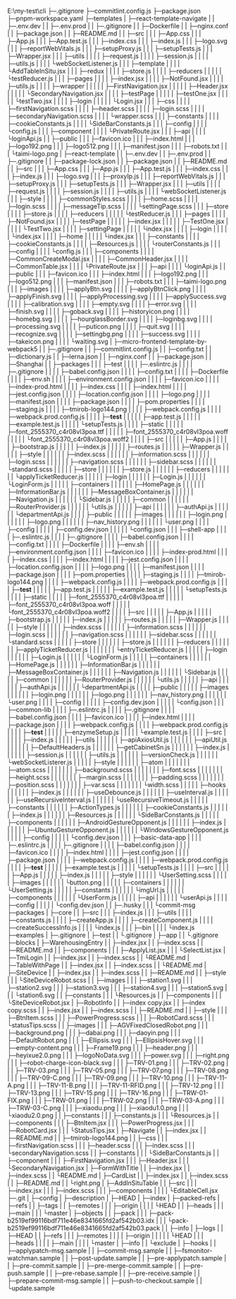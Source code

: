 E:\my-test\cli
├─.gitignore
├─commitlint.config.js
├─package.json
├─pnpm-workspace.yaml
├─templates
|     ├─react-template-navigate
|     |            ├─.env.dev
|     |            ├─.env.prod
|     |            ├─.gitignore
|     |            ├─Dockerfile
|     |            ├─nginx.conf
|     |            ├─package.json
|     |            ├─README.md
|     |            ├─src
|     |            |  ├─App.css
|     |            |  ├─App.js
|     |            |  ├─App.test.js
|     |            |  ├─index.css
|     |            |  ├─index.js
|     |            |  ├─logo.svg
|     |            |  ├─reportWebVitals.js
|     |            |  ├─setupProxy.js
|     |            |  ├─setupTests.js
|     |            |  ├─Wrapper.jsx
|     |            |  ├─utils
|     |            |  |   ├─request.js
|     |            |  |   ├─session.js
|     |            |  |   ├─utils.js
|     |            |  |   └webSocketListener.js
|     |            |  ├─template
|     |            |  |    └AddTableInSitu.jsx
|     |            |  ├─redux
|     |            |  |   ├─store.js
|     |            |  |   ├─reducers
|     |            |  |   |    └testReducer.js
|     |            |  ├─pages
|     |            |  |   ├─index.jsx
|     |            |  |   ├─NotFound.jsx
|     |            |  |   ├─utils.js
|     |            |  |   ├─wrapper
|     |            |  |   |    ├─FirstNavigation.jsx
|     |            |  |   |    ├─Header.jsx
|     |            |  |   |    └SecondaryNavigation.jsx
|     |            |  |   ├─testPage
|     |            |  |   |    ├─testOne.jsx
|     |            |  |   |    └testTwo.jsx
|     |            |  |   ├─login
|     |            |  |   |   └Login.jsx
|     |            |  ├─css
|     |            |  |  ├─firstNavigation.scss
|     |            |  |  ├─header.scss
|     |            |  |  ├─login.scss
|     |            |  |  ├─secondaryNavigation.scss
|     |            |  |  └wrapper.scss
|     |            |  ├─constants
|     |            |  |     ├─cookieConstants.js
|     |            |  |     └SideBarConstants.js
|     |            |  ├─config
|     |            |  |   └config.js
|     |            |  ├─component
|     |            |  |     └PrivateRoute.jsx
|     |            |  ├─api
|     |            |  |  └loginApi.js
|     |            ├─public
|     |            |   ├─favicon.ico
|     |            |   ├─index.html
|     |            |   ├─logo192.png
|     |            |   ├─logo512.png
|     |            |   ├─manifest.json
|     |            |   ├─robots.txt
|     |            |   └taimi-logo.png
|     ├─react-template
|     |       ├─.env.dev
|     |       ├─.env.prod
|     |       ├─.gitignore
|     |       ├─package-lock.json
|     |       ├─package.json
|     |       ├─README.md
|     |       ├─src
|     |       |  ├─App.css
|     |       |  ├─App.js
|     |       |  ├─App.test.js
|     |       |  ├─index.css
|     |       |  ├─index.js
|     |       |  ├─logo.svg
|     |       |  ├─proxyIp.js
|     |       |  ├─reportWebVitals.js
|     |       |  ├─setupProxy.js
|     |       |  ├─setupTests.js
|     |       |  ├─Wrapper.jsx
|     |       |  ├─utils
|     |       |  |   ├─request.js
|     |       |  |   ├─session.js
|     |       |  |   ├─utils.js
|     |       |  |   └webSocketListener.js
|     |       |  ├─style
|     |       |  |   ├─commonStyles.scss
|     |       |  |   ├─home.scss
|     |       |  |   ├─login.scss
|     |       |  |   ├─messageTip.scss
|     |       |  |   └settingPage.scss
|     |       |  ├─store
|     |       |  |   ├─store.js
|     |       |  |   ├─reducers
|     |       |  |   |    └testReducer.js
|     |       |  ├─pages
|     |       |  |   ├─NotFound.jsx
|     |       |  |   ├─testPage
|     |       |  |   |    ├─index.jsx
|     |       |  |   |    ├─TestOne.jsx
|     |       |  |   |    └TestTwo.jsx
|     |       |  |   ├─settingPage
|     |       |  |   |      └index.jsx
|     |       |  |   ├─login
|     |       |  |   |   └index.jsx
|     |       |  |   ├─home
|     |       |  |   |  └index.jsx
|     |       |  ├─constants
|     |       |  |     ├─cookieConstants.js
|     |       |  |     ├─Resources.js
|     |       |  |     └routerConstants.js
|     |       |  ├─config
|     |       |  |   └config.js
|     |       |  ├─components
|     |       |  |     ├─CommonCreateModal.jsx
|     |       |  |     ├─CommonHeader.jsx
|     |       |  |     ├─CommonTable.jsx
|     |       |  |     └PrivateRoute.jsx
|     |       |  ├─api
|     |       |  |  └loginApi.js
|     |       ├─public
|     |       |   ├─favicon.ico
|     |       |   ├─index.html
|     |       |   ├─logo192.png
|     |       |   ├─logo512.png
|     |       |   ├─manifest.json
|     |       |   ├─robots.txt
|     |       |   ├─taimi-logo.png
|     |       |   ├─images
|     |       |   |   ├─applyBtn.svg
|     |       |   |   ├─applyBtnClick.png
|     |       |   |   ├─applyFinish.svg
|     |       |   |   ├─applyProcessing.svg
|     |       |   |   ├─applySuccess.svg
|     |       |   |   ├─calibration.svg
|     |       |   |   ├─empty.svg
|     |       |   |   ├─error.svg
|     |       |   |   ├─finish.svg
|     |       |   |   ├─goback.svg
|     |       |   |   ├─historyicon.png
|     |       |   |   ├─homebg.svg
|     |       |   |   ├─hourglassBorder.svg
|     |       |   |   ├─loginbg.svg
|     |       |   |   ├─processing.svg
|     |       |   |   ├─puticon.png
|     |       |   |   ├─quit.svg
|     |       |   |   ├─recognize.svg
|     |       |   |   ├─settingbg.png
|     |       |   |   ├─success.svg
|     |       |   |   ├─takeicon.png
|     |       |   |   └waiting.svg
|     ├─micro-frontend-template-by-webpack5
|     |                  ├─.gitignore
|     |                  ├─commitlint.config.js
|     |                  ├─config.txt
|     |                  ├─dictionary.js
|     |                  ├─lerna.json
|     |                  ├─nginx.conf
|     |                  ├─package.json
|     |                  ├─Shanghai
|     |                  ├─packages
|     |                  |    ├─test
|     |                  |    |  ├─.eslintrc.js
|     |                  |    |  ├─.gitignore
|     |                  |    |  ├─babel.config.json
|     |                  |    |  ├─config.txt
|     |                  |    |  ├─Dockerfile
|     |                  |    |  ├─env.sh
|     |                  |    |  ├─environment.config.json
|     |                  |    |  ├─favicon.ico
|     |                  |    |  ├─index-prod.html
|     |                  |    |  ├─index.css
|     |                  |    |  ├─index.html
|     |                  |    |  ├─jest.config.json
|     |                  |    |  ├─location.config.json
|     |                  |    |  ├─logo.png
|     |                  |    |  ├─manifest.json
|     |                  |    |  ├─package.json
|     |                  |    |  ├─pom.properties
|     |                  |    |  ├─staging.js
|     |                  |    |  ├─tmirob-logo144.png
|     |                  |    |  ├─webpack.config.js
|     |                  |    |  ├─webpack.prod.config.js
|     |                  |    |  ├─__test__
|     |                  |    |  |    ├─app.test.js
|     |                  |    |  |    ├─example.test.js
|     |                  |    |  |    └setupTests.js
|     |                  |    |  ├─static
|     |                  |    |  |   ├─font_2555370_c4r08vl3poa.ttf
|     |                  |    |  |   ├─font_2555370_c4r08vl3poa.woff
|     |                  |    |  |   └font_2555370_c4r08vl3poa.woff2
|     |                  |    |  ├─src
|     |                  |    |  |  ├─App.js
|     |                  |    |  |  ├─bootstrap.js
|     |                  |    |  |  ├─index.js
|     |                  |    |  |  ├─routes.js
|     |                  |    |  |  ├─Wrapper.js
|     |                  |    |  |  ├─style
|     |                  |    |  |  |   ├─index.scss
|     |                  |    |  |  |   ├─information.scss
|     |                  |    |  |  |   ├─login.scss
|     |                  |    |  |  |   ├─navigation.scss
|     |                  |    |  |  |   ├─sidebar.scss
|     |                  |    |  |  |   └standard.scss
|     |                  |    |  |  ├─store
|     |                  |    |  |  |   ├─store.js
|     |                  |    |  |  |   ├─reducers
|     |                  |    |  |  |   |    └applyTicketReducer.js
|     |                  |    |  |  ├─login
|     |                  |    |  |  |   ├─Login.js
|     |                  |    |  |  |   └LoginForm.js
|     |                  |    |  |  ├─containers
|     |                  |    |  |  |     ├─HomePage.js
|     |                  |    |  |  |     ├─InformationBar.js
|     |                  |    |  |  |     ├─MessageBoxContainer.js
|     |                  |    |  |  |     ├─Navigation.js
|     |                  |    |  |  |     └Sidebar.js
|     |                  |    |  |  ├─common
|     |                  |    |  |  |   ├─RouterProvider.js
|     |                  |    |  |  |   └utils.js
|     |                  |    |  |  ├─api
|     |                  |    |  |  |  ├─authApi.js
|     |                  |    |  |  |  └departmentApi.js
|     |                  |    |  ├─public
|     |                  |    |  |   ├─images
|     |                  |    |  |   |   ├─login.png
|     |                  |    |  |   |   ├─logo.png
|     |                  |    |  |   |   ├─nav_history.png
|     |                  |    |  |   |   └user.png
|     |                  |    |  ├─config
|     |                  |    |  |   ├─config.dev.json
|     |                  |    |  |   └config.json
|     |                  |    ├─shell-app
|     |                  |    |     ├─.eslintrc.js
|     |                  |    |     ├─.gitignore
|     |                  |    |     ├─babel.config.json
|     |                  |    |     ├─config.txt
|     |                  |    |     ├─Dockerfile
|     |                  |    |     ├─env.sh
|     |                  |    |     ├─environment.config.json
|     |                  |    |     ├─favicon.ico
|     |                  |    |     ├─index-prod.html
|     |                  |    |     ├─index.css
|     |                  |    |     ├─index.html
|     |                  |    |     ├─jest.config.json
|     |                  |    |     ├─location.config.json
|     |                  |    |     ├─logo.png
|     |                  |    |     ├─manifest.json
|     |                  |    |     ├─package.json
|     |                  |    |     ├─pom.properties
|     |                  |    |     ├─staging.js
|     |                  |    |     ├─tmirob-logo144.png
|     |                  |    |     ├─webpack.config.js
|     |                  |    |     ├─webpack.prod.config.js
|     |                  |    |     ├─__test__
|     |                  |    |     |    ├─app.test.js
|     |                  |    |     |    ├─example.test.js
|     |                  |    |     |    └setupTests.js
|     |                  |    |     ├─static
|     |                  |    |     |   ├─font_2555370_c4r08vl3poa.ttf
|     |                  |    |     |   ├─font_2555370_c4r08vl3poa.woff
|     |                  |    |     |   └font_2555370_c4r08vl3poa.woff2
|     |                  |    |     ├─src
|     |                  |    |     |  ├─App.js
|     |                  |    |     |  ├─bootstrap.js
|     |                  |    |     |  ├─index.js
|     |                  |    |     |  ├─routes.js
|     |                  |    |     |  ├─Wrapper.js
|     |                  |    |     |  ├─style
|     |                  |    |     |  |   ├─index.scss
|     |                  |    |     |  |   ├─information.scss
|     |                  |    |     |  |   ├─login.scss
|     |                  |    |     |  |   ├─navigation.scss
|     |                  |    |     |  |   ├─sidebar.scss
|     |                  |    |     |  |   └standard.scss
|     |                  |    |     |  ├─store
|     |                  |    |     |  |   ├─store.js
|     |                  |    |     |  |   ├─reducers
|     |                  |    |     |  |   |    ├─applyTicketReducer.js
|     |                  |    |     |  |   |    └entryTicketReducer.js
|     |                  |    |     |  ├─login
|     |                  |    |     |  |   ├─Login.js
|     |                  |    |     |  |   └LoginForm.js
|     |                  |    |     |  ├─containers
|     |                  |    |     |  |     ├─HomePage.js
|     |                  |    |     |  |     ├─InformationBar.js
|     |                  |    |     |  |     ├─MessageBoxContainer.js
|     |                  |    |     |  |     ├─Navigation.js
|     |                  |    |     |  |     └Sidebar.js
|     |                  |    |     |  ├─common
|     |                  |    |     |  |   ├─RouterProvider.js
|     |                  |    |     |  |   └utils.js
|     |                  |    |     |  ├─api
|     |                  |    |     |  |  ├─authApi.js
|     |                  |    |     |  |  └departmentApi.js
|     |                  |    |     ├─public
|     |                  |    |     |   ├─images
|     |                  |    |     |   |   ├─login.png
|     |                  |    |     |   |   ├─logo.png
|     |                  |    |     |   |   ├─nav_history.png
|     |                  |    |     |   |   └user.png
|     |                  |    |     ├─config
|     |                  |    |     |   ├─config.dev.json
|     |                  |    |     |   └config.json
|     |                  |    ├─common-lib
|     |                  |    |     ├─.eslintrc.js
|     |                  |    |     ├─.gitignore
|     |                  |    |     ├─babel.config.json
|     |                  |    |     ├─favicon.ico
|     |                  |    |     ├─index.html
|     |                  |    |     ├─package.json
|     |                  |    |     ├─webpack.config.js
|     |                  |    |     ├─webpack.prod.config.js
|     |                  |    |     ├─__test__
|     |                  |    |     |    ├─enzymeSetup.js
|     |                  |    |     |    └example.test.js
|     |                  |    |     ├─src
|     |                  |    |     |  ├─index.js
|     |                  |    |     |  ├─utils
|     |                  |    |     |  |   ├─apiAxiosUtil.js
|     |                  |    |     |  |   ├─apiUtil.js
|     |                  |    |     |  |   ├─DefaultHeaders.js
|     |                  |    |     |  |   ├─getCabinetSn.js
|     |                  |    |     |  |   ├─index.js
|     |                  |    |     |  |   ├─session.js
|     |                  |    |     |  |   ├─utils.js
|     |                  |    |     |  |   ├─versionCheck.js
|     |                  |    |     |  |   └webSocketListerer.js
|     |                  |    |     |  ├─style
|     |                  |    |     |  |   ├─atom
|     |                  |    |     |  |   |  ├─atom.scss
|     |                  |    |     |  |   |  ├─background.scss
|     |                  |    |     |  |   |  ├─font.scss
|     |                  |    |     |  |   |  ├─height.scss
|     |                  |    |     |  |   |  ├─margin.scss
|     |                  |    |     |  |   |  ├─padding.scss
|     |                  |    |     |  |   |  ├─position.scss
|     |                  |    |     |  |   |  ├─var.scss
|     |                  |    |     |  |   |  └width.scss
|     |                  |    |     |  ├─hooks
|     |                  |    |     |  |   ├─index.js
|     |                  |    |     |  |   ├─useDebounce.js
|     |                  |    |     |  |   ├─useInterval.js
|     |                  |    |     |  |   ├─useRecursiveInterval.js
|     |                  |    |     |  |   └useRecursiveTimeout.js
|     |                  |    |     |  ├─constants
|     |                  |    |     |  |     ├─ActionTypes.js
|     |                  |    |     |  |     ├─cookieConstants.js
|     |                  |    |     |  |     ├─index.js
|     |                  |    |     |  |     ├─Resources.js
|     |                  |    |     |  |     └SideBarConstants.js
|     |                  |    |     |  ├─components
|     |                  |    |     |  |     ├─AndroidGestureOpponent.js
|     |                  |    |     |  |     ├─index.js
|     |                  |    |     |  |     ├─UbuntuGestureOpponent.js
|     |                  |    |     |  |     └WindowsGestureOpponent.js
|     |                  |    |     ├─config
|     |                  |    |     |   └config.dev.json
|     |                  |    ├─basic-data-app
|     |                  |    |       ├─.eslintrc.js
|     |                  |    |       ├─.gitignore
|     |                  |    |       ├─babel.config.json
|     |                  |    |       ├─favicon.ico
|     |                  |    |       ├─index.html
|     |                  |    |       ├─jest.config.json
|     |                  |    |       ├─package.json
|     |                  |    |       ├─webpack.config.js
|     |                  |    |       ├─webpack.prod.config.js
|     |                  |    |       ├─__test__
|     |                  |    |       |    ├─example.test.js
|     |                  |    |       |    └setupTests.js
|     |                  |    |       ├─src
|     |                  |    |       |  ├─App.js
|     |                  |    |       |  ├─index.js
|     |                  |    |       |  ├─style
|     |                  |    |       |  |   └UserSetting.scss
|     |                  |    |       |  ├─images
|     |                  |    |       |  |   └button.png
|     |                  |    |       |  ├─containers
|     |                  |    |       |  |     └UserSetting.js
|     |                  |    |       |  ├─constants
|     |                  |    |       |  |     └imgUrl.js
|     |                  |    |       |  ├─components
|     |                  |    |       |  |     └UserForm.js
|     |                  |    |       |  ├─api
|     |                  |    |       |  |  └userApi.js
|     |                  |    |       ├─config
|     |                  |    |       |   └config.dev.json
|     |                  ├─.husky
|     |                  |   └commit-msg
├─packages
|    ├─core
|    |  ├─src
|    |  |  ├─index.js
|    |  |  ├─utils
|    |  |  |   ├─constants.js
|    |  |  |   ├─createApp.js
|    |  |  |   ├─createComponent.js
|    |  |  |   ├─createSuccessInfo.js
|    |  |  |   └index.js
|    |  |  ├─bin
|    |  |  |  └index.js
├─examples
|    ├─.gitignore
|    ├─test
|    |  └.gitignore
|    ├─app
|    |  └.gitignore
├─blocks
|   ├─WarehousingEntry
|   |        ├─index.jsx
|   |        ├─index.scss
|   |        ├─README.md
|   |        ├─components
|   |        |     ├─ApplyList.jsx
|   |        |     └SelectList.jsx
|   ├─TmiLogin
|   |    ├─index.jsx
|   |    ├─index.scss
|   |    └README.md
|   ├─TableWithPage
|   |       ├─index.jsx
|   |       ├─index.scss
|   |       └README.md
|   ├─SiteDevice
|   |     ├─index.jsx
|   |     ├─index.scss
|   |     ├─README.md
|   |     ├─style
|   |     |   └SiteDeviceRobot.scss
|   |     ├─images
|   |     |   ├─station1.svg
|   |     |   ├─station2.svg
|   |     |   ├─station3.svg
|   |     |   ├─station4.svg
|   |     |   ├─station5.svg
|   |     |   └station6.svg
|   |     ├─constants
|   |     |     └Resources.js
|   |     ├─components
|   |     |     └SiteDeviceRobot.jsx
|   ├─RobotInfo
|   |     ├─index copy.jsx
|   |     ├─index copy.scss
|   |     ├─index.jsx
|   |     ├─index.scss
|   |     ├─README.md
|   |     ├─style
|   |     |   ├─BtnItem.scss
|   |     |   ├─PowerProgress.scss
|   |     |   ├─RobotCard.scss
|   |     |   └statusTips.scss
|   |     ├─images
|   |     |   ├─AGVFixedClosedRobot.png
|   |     |   ├─background.png
|   |     |   ├─dabai.png
|   |     |   ├─daoyin.png
|   |     |   ├─DefaultRobot.png
|   |     |   ├─Ellipsis.svg
|   |     |   ├─EllipsisHover.svg
|   |     |   ├─empty-content.png
|   |     |   ├─Frame19.png
|   |     |   ├─header.png
|   |     |   ├─heyixue2.0.png
|   |     |   ├─logoNoData.svg
|   |     |   ├─power.svg
|   |     |   ├─right.png
|   |     |   ├─robot-charge-icon-black.svg
|   |     |   ├─TRV-01.png
|   |     |   ├─TRV-02.png
|   |     |   ├─TRV-03.png
|   |     |   ├─TRV-05.png
|   |     |   ├─TRV-07.png
|   |     |   ├─TRV-08.png
|   |     |   ├─TRV-09-C.png
|   |     |   ├─TRV-09.png
|   |     |   ├─TRV-10.png
|   |     |   ├─TRV-11-A.png
|   |     |   ├─TRV-11-B.png
|   |     |   ├─TRV-11-RFID.png
|   |     |   ├─TRV-12.png
|   |     |   ├─TRV-13.png
|   |     |   ├─TRV-15.png
|   |     |   ├─TRV-16.png
|   |     |   ├─TRW-01-FIX.png
|   |     |   ├─TRW-01.png
|   |     |   ├─TRW-02.png
|   |     |   ├─TRW-03-A.png
|   |     |   ├─TRW-03-C.png
|   |     |   ├─xiaodu.png
|   |     |   ├─xiaodu1.0.png
|   |     |   └xiaodu2.0.png
|   |     ├─constants
|   |     |     ├─constants.js
|   |     |     └Resources.js
|   |     ├─components
|   |     |     ├─BtnItem.jsx
|   |     |     ├─PowerProgress.jsx
|   |     |     ├─RobotCard.jsx
|   |     |     └StatusTips.jsx
|   ├─Navigate
|   |    ├─index.jsx
|   |    ├─README.md
|   |    ├─tmirob-logo144.png
|   |    ├─css
|   |    |  ├─firstNavigation.scss
|   |    |  ├─header.scss
|   |    |  ├─index.scss
|   |    |  └secondaryNavigation.scss
|   |    ├─constants
|   |    |     └SideBarConstants.js
|   |    ├─component
|   |    |     ├─FirstNavigation.jsx
|   |    |     ├─Header.jsx
|   |    |     └SecondaryNavigation.jsx
|   ├─FormWithTitle
|   |       ├─index.jsx
|   |       ├─index.scss
|   |       └README.md
|   ├─CardList
|   |    ├─index.jsx
|   |    ├─index.scss
|   |    ├─README.md
|   |    └right.png
|   ├─AddInSituTable
|   |       ├─src
|   |       |  ├─index.jsx
|   |       |  ├─index.scss
|   |       |  ├─components
|   |       |  |     └EditableCell.jsx
├─.git
|  ├─config
|  ├─description
|  ├─HEAD
|  ├─index
|  ├─packed-refs
|  ├─refs
|  |  ├─tags
|  |  ├─remotes
|  |  |    ├─origin
|  |  |    |   └HEAD
|  |  ├─heads
|  |  |   ├─main
|  |  |   └master
|  ├─objects
|  |    ├─pack
|  |    |  ├─pack-b2519ef99116bdf711e46e8341665fd2af542b03.idx
|  |    |  └pack-b2519ef99116bdf711e46e8341665fd2af542b03.pack
|  |    ├─info
|  ├─logs
|  |  ├─HEAD
|  |  ├─refs
|  |  |  ├─remotes
|  |  |  |    ├─origin
|  |  |  |    |   └HEAD
|  |  |  ├─heads
|  |  |  |   ├─main
|  |  |  |   └master
|  ├─info
|  |  └exclude
|  ├─hooks
|  |   ├─applypatch-msg.sample
|  |   ├─commit-msg.sample
|  |   ├─fsmonitor-watchman.sample
|  |   ├─post-update.sample
|  |   ├─pre-applypatch.sample
|  |   ├─pre-commit.sample
|  |   ├─pre-merge-commit.sample
|  |   ├─pre-push.sample
|  |   ├─pre-rebase.sample
|  |   ├─pre-receive.sample
|  |   ├─prepare-commit-msg.sample
|  |   ├─push-to-checkout.sample
|  |   └update.sample
